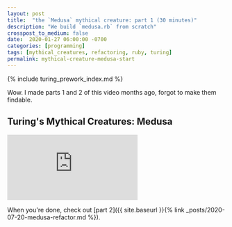 ```yaml
---
layout: post
title:  "the `Medusa` mythical creature: part 1 (30 minutes)"
description: "We build `medusa.rb` from scratch"
crosspost_to_medium: false
date:  2020-01-27 06:00:00 -0700
categories: [programming]
tags: [mythical_creatures, refactoring, ruby, turing]
permalink: mythical-creature-medusa-start
---
```


{% include turing_prework_index.md %}


Wow. I made parts 1 and 2 of this video months ago, forgot to make them findable.

## Turing's Mythical Creatures: Medusa


<div class="container">
<iframe class="video" src="https://www.youtube.com/embed/hzFW_BRdHLY" frameborder="0" allow="accelerometer; autoplay; encrypted-media; gyroscope; picture-in-picture" allowfullscreen></iframe>
</div>

When you're done, check out [part 2]({{ site.baseurl }}{% link _posts/2020-07-20-medusa-refactor.md %}).